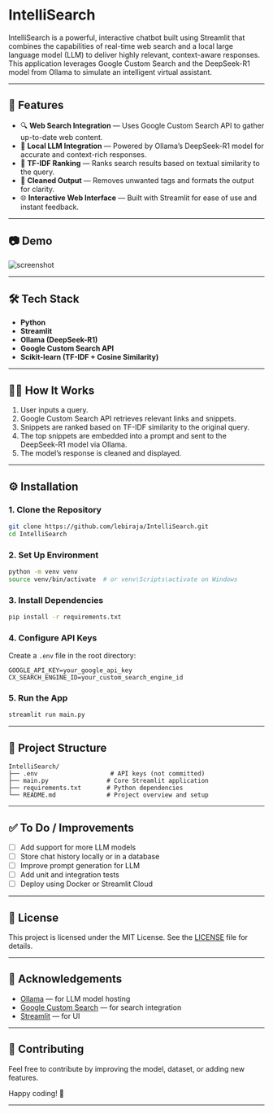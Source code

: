 # IntelliSearch

IntelliSearch is a powerful, interactive chatbot built using Streamlit that combines the capabilities of real-time web search and a local large language model (LLM) to deliver highly relevant, context-aware responses. This application leverages Google Custom Search and the DeepSeek-R1 model from Ollama to simulate an intelligent virtual assistant.



---

## 🚀 Features

- 🔍 **Web Search Integration** — Uses Google Custom Search API to gather up-to-date web content.
- 🧠 **Local LLM Integration** — Powered by Ollama’s DeepSeek-R1 model for accurate and context-rich responses.
- 🧮 **TF-IDF Ranking** — Ranks search results based on textual similarity to the query.
- 🧼 **Cleaned Output** — Removes unwanted tags and formats the output for clarity.
- 🌐 **Interactive Web Interface** — Built with Streamlit for ease of use and instant feedback.

---

## 📷 Demo

![screenshot](https://github.com/lebiraja/IntelliSearch/assets/demo.png) <!-- Add screenshot path if available -->

---

## 🛠️ Tech Stack

- **Python**
- **Streamlit**
- **Ollama (DeepSeek-R1)**
- **Google Custom Search API**
- **Scikit-learn (TF-IDF + Cosine Similarity)**

---

## 🧑‍💻 How It Works

1. User inputs a query.
2. Google Custom Search API retrieves relevant links and snippets.
3. Snippets are ranked based on TF-IDF similarity to the original query.
4. The top snippets are embedded into a prompt and sent to the DeepSeek-R1 model via Ollama.
5. The model’s response is cleaned and displayed.

---

## ⚙️ Installation

### 1. Clone the Repository
```bash
git clone https://github.com/lebiraja/IntelliSearch.git
cd IntelliSearch
```

### 2. Set Up Environment
```bash
python -m venv venv
source venv/bin/activate  # or venv\Scripts\activate on Windows
```

### 3. Install Dependencies
```bash
pip install -r requirements.txt
```

### 4. Configure API Keys
Create a `.env` file in the root directory:
```
GOOGLE_API_KEY=your_google_api_key
CX_SEARCH_ENGINE_ID=your_custom_search_engine_id
```

### 5. Run the App
```bash
streamlit run main.py
```

---

## 📂 Project Structure

```
IntelliSearch/
├── .env                    # API keys (not committed)
├── main.py                # Core Streamlit application
├── requirements.txt       # Python dependencies
└── README.md              # Project overview and setup
```

---

## ✅ To Do / Improvements

- [ ] Add support for more LLM models
- [ ] Store chat history locally or in a database
- [ ] Improve prompt generation for LLM
- [ ] Add unit and integration tests
- [ ] Deploy using Docker or Streamlit Cloud

---

## 📜 License

This project is licensed under the MIT License. See the [LICENSE](LICENSE) file for details.

---

## 🙌 Acknowledgements

- [Ollama](https://ollama.com/) — for LLM model hosting
- [Google Custom Search](https://programmablesearchengine.google.com/about/) — for search integration
- [Streamlit](https://streamlit.io/) — for UI

---

## **🤝 Contributing**  
Feel free to contribute by improving the model, dataset, or adding new features.  

Happy coding! 🚀  

---




